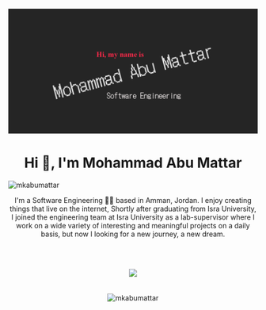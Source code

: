 [![Header](./assets/img/imgHeader.png "Header")](https://mkabumattar.github.io/)

<h1 align="center">Hi 👋, I'm Mohammad Abu Mattar</h1>
<img src="https://gpvc.arturio.dev/MKAbuMattar" alt="mkabumattar" />
<p align="center">I'm a Software Engineering 👨‍💻 based in Amman, Jordan. I enjoy creating things that live on the internet, Shortly after graduating from Isra University, I joined the engineering team at Isra University as a lab-supervisor where I work on a wide variety of interesting and meaningful projects on a daily basis, but now I looking for a new journey, a new dream.</p>

<br><br>

<p align="center">
<img src="https://github-readme-stats.vercel.app/api?username=mkabumattar&theme=radical&show_icons=true alt="mkabumattar" /><br><br>
</p>

<p align="center">
<img src="https://github-readme-stats.vercel.app/api/top-langs/?username=mkabumattar&theme=radical&show_icons=true" alt="mkabumattar" /><br><br>
</p>
